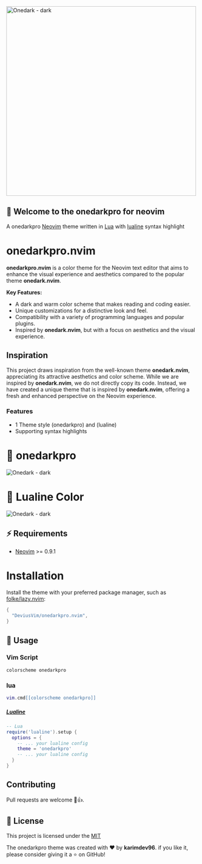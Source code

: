 <img width=500 alt="Onedark - dark" src="https://github.com/DeviusVim/onedarkpro.nvim/assets/62192487/0c1657fa-4a1f-4a8c-b517-9f13c950215a">

## 🥳 Welcome to the onedarkpro for neovim

A onedarkpro [Neovim](https://github.com/neovim/neovim) theme written in [Lua](https://www.lua.org) with [lualine](https://github.com/nvim-lualine/lualine.nvim) 
syntax highlight

# onedarkpro.nvim

**onedarkpro.nvim** is a color theme for the Neovim text editor that aims to enhance the visual experience and aesthetics compared to the popular theme **onedark.nvim**.

**Key Features:**
- A dark and warm color scheme that makes reading and coding easier.
- Unique customizations for a distinctive look and feel.
- Compatibility with a variety of programming languages and popular plugins.
- Inspired by **onedark.nvim**, but with a focus on aesthetics and the visual experience.

## Inspiration
This project draws inspiration from the well-known theme **onedark.nvim**, appreciating its attractive aesthetics and color scheme. While we are inspired by **onedark.nvim**, we do not directly copy its code. Instead, we have created a unique theme that is inspired by **onedark.nvim**, offering a fresh and enhanced perspective on the Neovim experience.

### Features
- 1 Theme style (onedarkpro) and (lualine)
- Supporting syntax highlights
# 🤩 onedarkpro
<img alt="Onedark - dark" src="https://github.com/DeviusVim/onedarkpro.nvim/assets/62192487/73e88feb-f597-493d-bd13-15f5e151c13c">


# 🤩 Lualine Color
<img alt="Onedark - dark" src="https://github.com/DeviusVim/onedarkpro.nvim/assets/62192487/814ec216-3c96-41ce-bf8c-1542b737d03d">


##  ⚡️ Requirements

- [Neovim](https://github.com/neovim/neovim) >= 0.9.1

# Installation
Install the theme with your preferred package manager, such as
[folke/lazy.nvim](https://github.com/folke/lazy.nvim):

```lua
{
  "DeviusVim/onedarkpro.nvim",
}
```
## 🚀 Usage
### Vim Script
```vim
colorscheme onedarkpro
```
### lua
```lua
vim.cmd[[colorscheme onedarkpro]]
```

##### [Lualine](https://github.com/nvim-lualine/lualine.nvim)

```lua
-- Lua
require('lualine').setup {
  options = {
    -- ... your lualine config
    theme = 'onedarkpro'
    -- ... your lualine config
  }
}
```

## Contributing
Pull requests are welcome 🎉👍.

## 📝 License
This project is licensed under the [MIT](https://opensource.org/license/mit/)


The onedarkpro theme was created with ❤️ by **karimdev96**. if you like it, please consider giving it a ⭐️ on GitHub!
